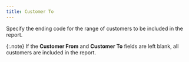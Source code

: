 ```yaml
---
title: Customer To
---
```



Specify the ending code for the range of customers to be included in  the report.


{:.note}
If the **Customer 
 From** and **Customer To** fields  are left blank, all customers are included in the report.
